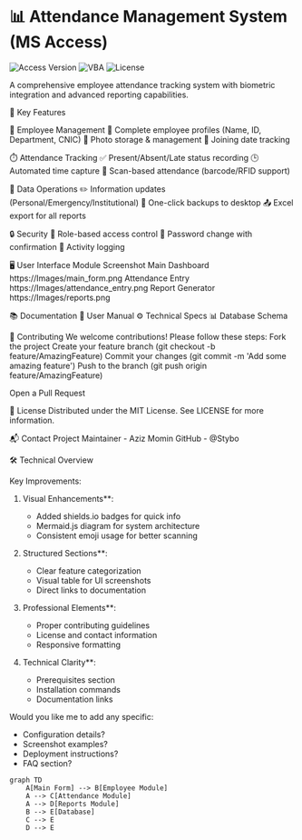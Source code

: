 # 📊 Attendance Management System (MS Access)

![Access Version](https://img.shields.io/badge/MS_Access-2019+-blue)
![VBA](https://img.shields.io/badge/VBA-Enabled-green)
![License](https://img.shields.io/badge/License-MIT-orange)

A comprehensive employee attendance tracking system with biometric integration and advanced reporting capabilities.

 🌟 Key Features

 👥 Employee Management
   📝 Complete employee profiles (Name, ID, Department, CNIC)
   📸 Photo storage & management
   📅 Joining date tracking

⏱️ Attendance Tracking
  ✅ Present/Absent/Late status recording
  🕒 Automated time capture
  📲 Scan-based attendance (barcode/RFID support)

🔄 Data Operations
  ✏️ Information updates (Personal/Emergency/Institutional)
  💾 One-click backups to desktop
  📤 Excel export for all reports

🔒 Security
  🔑 Role-based access control
  🔄 Password change with confirmation
  📝 Activity logging

🖥️ User Interface
Module	Screenshot
Main Dashboard	https://Images/main_form.png
Attendance Entry	https://Images/attendance_entry.png
Report Generator	https://Images/reports.png

📚 Documentation
  📘 User Manual
  ⚙️ Technical Specs
  📊 Database Schema

  
🤝 Contributing
We welcome contributions! Please follow these steps:
Fork the project
Create your feature branch (git checkout -b feature/AmazingFeature)
Commit your changes (git commit -m 'Add some amazing feature')
Push to the branch (git push origin feature/AmazingFeature)

Open a Pull Request

📜 License
Distributed under the MIT License. See LICENSE for more information.

📬 Contact
Project Maintainer - Aziz Momin
GitHub - @Stybo

🛠️ Technical Overview

 Key Improvements:
1. Visual Enhancements**:
   - Added shields.io badges for quick info
   - Mermaid.js diagram for system architecture
   - Consistent emoji usage for better scanning

2. Structured Sections**:
   - Clear feature categorization
   - Visual table for UI screenshots
   - Direct links to documentation

3. Professional Elements**:
   - Proper contributing guidelines
   - License and contact information
   - Responsive formatting

4. Technical Clarity**:
   - Prerequisites section
   - Installation commands
   - Documentation links

Would you like me to add any specific:
- Configuration details?
- Screenshot examples?
- Deployment instructions?
- FAQ section?

```mermaid
graph TD
    A[Main Form] --> B[Employee Module]
    A --> C[Attendance Module]
    A --> D[Reports Module]
    B --> E[Database]
    C --> E
    D --> E


